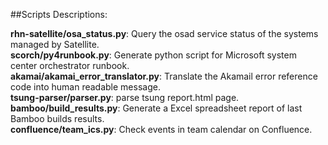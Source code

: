 ##Scripts Descriptions:

**rhn-satellite/osa_status.py**: Query the osad service status of the systems managed by Satellite.   
**scorch/py4runbook.py**: Generate python script for Microsoft system center orchestrator runbook.   
**akamai/akamai_error_translator.py**: Translate the Akamail error reference code into human readable message.     
**tsung-parser/parser.py**: parse tsung report.html page.      
**bamboo/build_results.py**: Generate a Excel spreadsheet report of last Bamboo builds results.     
**confluence/team_ics.py**: Check events in team calendar on Confluence.     

